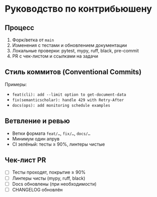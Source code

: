 # Руководство по контрибьюшену

## Процесс

1. Форк/ветка от `main`
2. Изменения с тестами и обновлением документации
3. Локальные проверки: pytest, mypy, ruff, black, pre-commit
4. PR с чек-листом и ссылками на задачи

## Стиль коммитов (Conventional Commits)

Примеры:

- `feat(cli): add --limit option to get-document-data`
- `fix(semanticscholar): handle 429 with Retry-After`
- `docs(ops): add monitoring schedule examples`

## Ветвление и ревью

- Ветки формата `feat/…`, `fix/…`, `docs/…`
- Минимум один апрув
- CI зелёный: тесты ≥ 90%, линтеры чистые

## Чек-лист PR

- [ ] Тесты проходят, покрытие ≥ 90%
- [ ] Линтеры чисты (mypy, ruff, black)
- [ ] Docs обновлены (при необходимости)
- [ ] CHANGELOG обновлён

